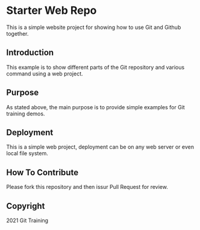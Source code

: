 # Starter Web Repo

This is a simple website project for showing how to use Git 
and Github together.

## Introduction

This example is to show different parts of the Git repository
and various command using a web project.

## Purpose

As stated above, the main purpose is to provide simple
examples for Git training demos.

## Deployment

This is a simple web project, deployment can be on any
web server or even local file system.

## How To Contribute

Please fork this repository and then issur Pull Request for review.

## Copyright
2021 Git Training